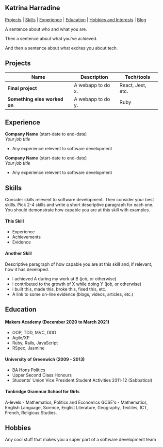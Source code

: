 ## Katrina Harradine

[Projects](#projects) | [Skills](#skills) | [Experience](#experience) | [Education](#education) | [Hobbies and Interests](#hobbies-and-interests)  | [Blog](https://codered30.medium.com/)

A sentence about who and what you are. 

Then a sentence about what you've achieved. 

And then a sentence about what excites you about tech.

## Projects

| Name                         | Description       | Tech/tools        |
| ---------------------------- | ----------------- | ----------------- |
| **Final project**            | A webapp to do x. | React, Jest, etc. |
| **Something else worked on** | A webapp to do y. | Ruby              |

## Experience

**Company Name** (start-date to end-date)  
_Your job title_

- Any experience relevent to software development

**Company Name** (start-date to end-date)  
_Your job title_

- Any experience relevent to software development

## Skills

Consider skills relevent to software development. Then consider your best skills. Pick 2-4 skills and write a short descriptive paragraph for each one. You should demonstrate how capable you are at this skill with examples.

#### This Skill

- Experience
- Achievements
- Evidence

#### Another Skill

Descriptive paragraph of how capable you are at this skill and, if relevant, how it has developed.

- I achieved A during my work at B (job, or otherwise)
- I contributed to the growth of X while doing Y (job, or otherwise)
- I built this, made this, broke this, fixed this, etc.
- A link to some on-line evidence (blogs, videos, articles, etc.)

## Education

#### Makers Academy (December 2020 to March 2021)

- OOP, TDD, MVC, DDD
- Agile/XP
- Ruby, Rails, JavaScript
- RSpec, Jasmine

#### University of Greenwich (2009 - 2013)

- BA Hons Politics
- Upper Second Class Honours
- Students' Union Vice President Student Activities 2011-12 (Sabbatical)

#### Tonbridge Grammar School for Girls

A-levels - Mathematics, Politics and Economics
GCSE's - Mathematics, English Language, Science, Englist Literature, Geography, Textiles, ICT, French, Religious Studies.

## Hobbies

Any cool stuff that makes you a super part of a software development team
